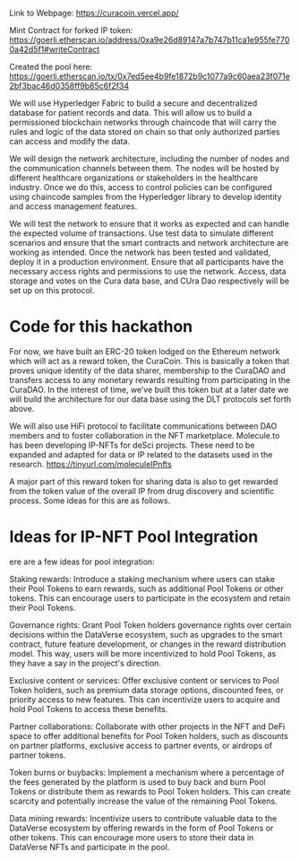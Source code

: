 Link to Webpage:
https://curacoin.vercel.app/

Mint Contract for forked IP token:
https://goerli.etherscan.io/address/0xa9e26d89147a7b747b11ca1e955fe7700a42d5f1#writeContract

Created the pool here:
https://goerli.etherscan.io/tx/0x7ed5ee4b9fe1872b9c1077a9c60aea23f071e2bf3bac46d0358ff9b85c6f2f34

We will use Hyperledger Fabric to build a secure and decentralized database for patient records and data.  This will allow us to build a permissioned blockchain networks through chaincode that will carry the rules and logic of the data stored on chain so that only authorized parties can access and modify the data.

We will design the network architecture, including the number of nodes and the communication channels between them. The nodes will be hosted by different healthcare organizations or stakeholders in the healthcare industry. Once we do this, access to control policies can be configured using chaincode samples from the Hyperledger library to develop identity and access management features.

We will test the network to ensure that it works as expected and can handle the expected volume of transactions. Use test data to simulate different scenarios and ensure that the smart contracts and network architecture are working as intended. Once the network has been tested and validated, deploy it in a production environment. Ensure that all participants have the necessary access rights and permissions to use the network. Access, data storage and votes on the Cura data base, and CUra Dao respectively will be set up on this protocol.

# Code for this hackathon 

For now, we have built an ERC-20 token lodged on the Ethereum network which will act as a reward token, the CuraCoin. This is basically a token that proves unique identity of the data sharer, membership to the CuraDAO and transfers access to any monetary rewards resulting from participating in the CuraDAO. In the interest of time, we’ve built this token but at a later date we will build the architecture for our data base using the DLT protocols set forth above.

We will also use HiFi protocol to facilitate communications between DAO members and to foster collaboration in the NFT marketplace. 
Molecule.to has been developing IP-NFTs for deSci projects. These need to be expanded and adapted for data or IP related to the datasets used in the research. 
https://tinyurl.com/moleculeIPnfts

A major part of this reward token for sharing data is also to get rewarded from the token value of the overall IP from drug discovery and scientific process. Some ideas for this are as follows. 

# Ideas for IP-NFT Pool Integration 

ere are a few ideas for pool integration:

Staking rewards: Introduce a staking mechanism where users can stake their Pool Tokens to earn rewards, such as additional Pool Tokens or other tokens. This can encourage users to participate in the ecosystem and retain their Pool Tokens.

Governance rights: Grant Pool Token holders governance rights over certain decisions within the DataVerse ecosystem, such as upgrades to the smart contract, future feature development, or changes in the reward distribution model. This way, users will be more incentivized to hold Pool Tokens, as they have a say in the project's direction.

Exclusive content or services: Offer exclusive content or services to Pool Token holders, such as premium data storage options, discounted fees, or priority access to new features. This can incentivize users to acquire and hold Pool Tokens to access these benefits.

Partner collaborations: Collaborate with other projects in the NFT and DeFi space to offer additional benefits for Pool Token holders, such as discounts on partner platforms, exclusive access to partner events, or airdrops of partner tokens.

Token burns or buybacks: Implement a mechanism where a percentage of the fees generated by the platform is used to buy back and burn Pool Tokens or distribute them as rewards to Pool Token holders. This can create scarcity and potentially increase the value of the remaining Pool Tokens.

Data mining rewards: Incentivize users to contribute valuable data to the DataVerse ecosystem by offering rewards in the form of Pool Tokens or other tokens. This can encourage more users to store their data in DataVerse NFTs and participate in the pool. 

